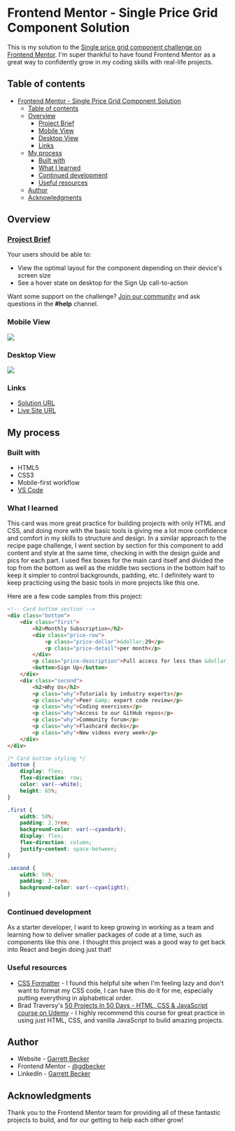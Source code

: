 # Frontend Mentor - Single Price Grid Component Solution

This is my solution to the [Single price grid component challenge on Frontend Mentor](https://www.frontendmentor.io/challenges/single-price-grid-component-5ce41129d0ff452fec5abbbc). I'm super thankful to have found Frontend Mentor as a great way to confidently grow in my coding skills with real-life projects. 

## Table of contents

- [Frontend Mentor - Single Price Grid Component Solution](#frontend-mentor---single-price-grid-component-solution)
	- [Table of contents](#table-of-contents)
	- [Overview](#overview)
		- [Project Brief](#project-brief)
		- [Mobile View](#mobile-view)
		- [Desktop View](#desktop-view)
		- [Links](#links)
	- [My process](#my-process)
		- [Built with](#built-with)
		- [What I learned](#what-i-learned)
		- [Continued development](#continued-development)
		- [Useful resources](#useful-resources)
	- [Author](#author)
	- [Acknowledgments](#acknowledgments)

## Overview

### [Project Brief](./project%20brief/)

Your users should be able to:

- View the optimal layout for the component depending on their device's screen size
- See a hover state on desktop for the Sign Up call-to-action

Want some support on the challenge? [Join our community](https://www.frontendmentor.io/community) and ask questions in the **#help** channel.

### Mobile View

![](./single-price-grid-component-mobile.jpg)

### Desktop View

![](./single-price-grid-component-desktop.jpg)

### Links

- [Solution URL](https://www.frontendmentor.io/solutions/single-price-grid-component-with-html-css-rvvACzqxRj)
- [Live Site URL](https://single-price-grid-component-gdbecker.netlify.app)

## My process

### Built with

- HTML5
- CSS3
- Mobile-first workflow
- [VS Code](https://code.visualstudio.com)

### What I learned

This card was more great practice for building projects with only HTML and CSS, and doing more with the basic tools is giving me a lot more confidence and comfort in my skills to structure and design. In a similar approach to the recipe page challenge, I went section by section for this component to add content and style at the same time, checking in with the design guide and pics for each part. I used flex boxes for the main card itself and divided the top from the bottom as well as the middle two sections in the bottom half to keep it simpler to control backgrounds, padding, etc. I definitely want to keep practicing using the basic tools in more projects like this one.

Here are a few code samples from this project:

```html
<!-- Card bottom section -->
<div class="bottom">
	<div class="first">
		<h2>Monthly Subscription</h2>
		<div class="price-row">
			<p class="price-dollar">&dollar;29</p>
			<p class="price-detail">per month</p>
		</div>
		<p class="price-description">Full access for less than &dollar;1 a day</p>
		<button>Sign Up</button>
	</div>
	<div class="second">
		<h2>Why Us</h2>
		<p class="why">Tutorials by industry experts</p>
		<p class="why">Peer &amp; expert code review</p>
		<p class="why">Coding exercises</p>
		<p class="why">Access to our GitHub repos</p>
		<p class="why">Community forum</p>
		<p class="why">Flashcard decks</p>
		<p class="why">New videos every week</p>
	</div>
</div>
```

```css
/* Card bottom styling */
.bottom {
	display: flex;
	flex-direction: row;
	color: var(--white);
	height: 65%;
}

.first {
	width: 50%;
	padding: 2.3rem;
	background-color: var(--cyandark);
	display: flex;
	flex-direction: column;
	justify-content: space-between;
}

.second {
	width: 50%;
	padding: 2.3rem;
	background-color: var(--cyanlight);
}
```

### Continued development

As a starter developer, I want to keep growing in working as a team and learning how to deliver smaller packages of code at a time, such as components like this one. I thought this project was a good way to get back into React and begin doing just that!

### Useful resources

- [CSS Formatter](http://www.lonniebest.com/FormatCSS/) - I found this helpful site when I'm feeling lazy and don't want to format my CSS code, I can have this do it for me, especially putting everything in alphabetical order.
- Brad Traversy's [50 Projects In 50 Days - HTML, CSS & JavaScript course on Udemy](https://www.udemy.com/course/50-projects-50-days/) - I highly recommend this course for great practice in using just HTML, CSS, and vanilla JavaScript to build amazing projects.

## Author

- Website - [Garrett Becker]()
- Frontend Mentor - [@gdbecker](https://www.frontendmentor.io/profile/gdbecker)
- LinkedIn - [Garrett Becker](https://www.linkedin.com/in/garrett-becker-923b4a106/)

## Acknowledgments

Thank you to the Frontend Mentor team for providing all of these fantastic projects to build, and for our getting to help each other grow!